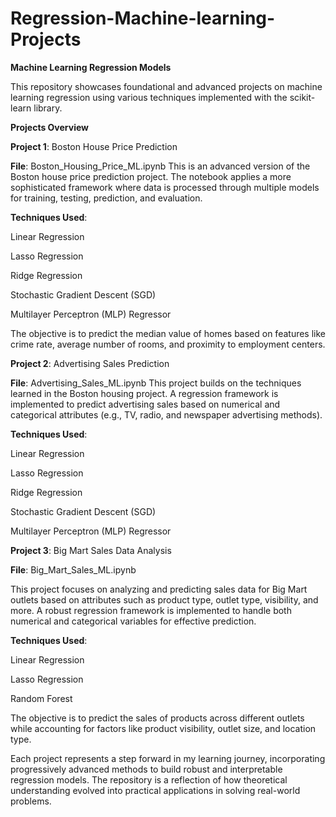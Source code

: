# Regression-Machine-learning-Projects

**Machine Learning Regression Models**

This repository showcases foundational and advanced projects on machine learning regression using various techniques implemented with the scikit-learn library.

**Projects Overview**

**Project 1**: Boston House Price Prediction

**File**: Boston_Housing_Price_ML.ipynb
This is an advanced version of the Boston house price prediction project. The notebook applies a more sophisticated framework where data is processed through multiple models for training, testing, prediction, and evaluation.

**Techniques Used**:

Linear Regression

Lasso Regression

Ridge Regression

Stochastic Gradient Descent (SGD)

Multilayer Perceptron (MLP) Regressor

The objective is to predict the median value of homes based on features like crime rate, average number of rooms, and proximity to employment centers.


**Project 2**: Advertising Sales Prediction

**File**: Advertising_Sales_ML.ipynb
This project builds on the techniques learned in the Boston housing project. A regression framework is implemented to predict advertising sales based on numerical and categorical attributes (e.g., TV, radio, and newspaper advertising methods).

**Techniques Used**:

Linear Regression

Lasso Regression

Ridge Regression

Stochastic Gradient Descent (SGD)

Multilayer Perceptron (MLP) Regressor


**Project 3**: Big Mart Sales Data Analysis

**File**: Big_Mart_Sales_ML.ipynb

This project focuses on analyzing and predicting sales data for Big Mart outlets based on attributes such as product type, outlet type, visibility, and more. A robust regression framework is implemented to handle both numerical and categorical variables for effective prediction.

**Techniques Used**:

Linear Regression

Lasso Regression

Random Forest

The objective is to predict the sales of products across different outlets while accounting for factors like product visibility, outlet size, and location type.

Each project represents a step forward in my learning journey, incorporating progressively advanced methods to build robust and interpretable regression models. The repository is a reflection of how theoretical understanding evolved into practical applications in solving real-world problems.






